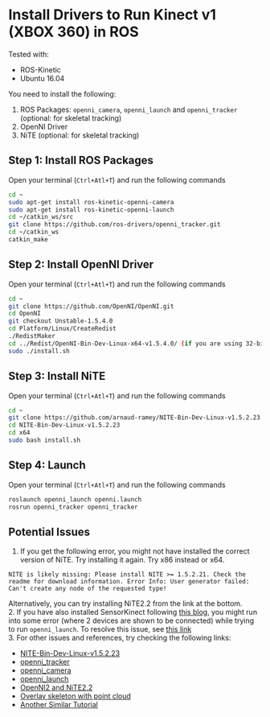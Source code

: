 # Install Drivers to Run Kinect v1 (XBOX 360) in ROS
Tested with:
* ROS-Kinetic
* Ubuntu 16.04
 
You need to install the following:
1. ROS Packages: `openni_camera`, `openni_launch` and `openni_tracker` (optional: for skeletal tracking)
2. OpenNI Driver
3. NiTE (optional: for skeletal tracking)

## Step 1: Install ROS Packages
Open your terminal (`Ctrl+Atl+T`) and run the following commands
```bash
cd ~
sudo apt-get install ros-kinetic-openni-camera
sudo apt-get install ros-kinetic-openni-launch
cd ~/catkin_ws/src
git clone https://github.com/ros-drivers/openni_tracker.git
cd ~/catkin_ws
catkin_make
```
## Step 2: Install OpenNI Driver
Open your terminal (`Ctrl+Atl+T`) and run the following commands
```bash
cd ~
git clone https://github.com/OpenNI/OpenNI.git
cd OpenNI
git checkout Unstable-1.5.4.0
cd Platform/Linux/CreateRedist
./RedistMaker
cd ../Redist/OpenNI-Bin-Dev-Linux-x64-v1.5.4.0/ (if you are using 32-bit Linux, replace the 64 with 86)
sudo ./install.sh
```

## Step 3: Install NiTE
Open your terminal (`Ctrl+Atl+T`) and run the following commands
```bash
cd ~
git clone https://github.com/arnaud-ramey/NITE-Bin-Dev-Linux-v1.5.2.23.git
cd NITE-Bin-Dev-Linux-v1.5.2.23
cd x64
sudo bash install.sh
```

## Step 4: Launch
Open your terminal (`Ctrl+Atl+T`) and run the following commands
```bash
roslaunch openni_launch openni.launch
rosrun openni_tracker openni_tracker
```

## Potential Issues
1. If you get the following error, you might not have installed the correct version of NiTE. Try installing it again. Try x86 instead or x64.
```
NITE is likely missing: Please install NITE >= 1.5.2.21. Check the readme for download information. Error Info: User generator failed: Can't create any node of the requested type!
```
Alternatively, you can try installing NiTE2.2 from the link at the bottom.  
2. If you have also installed SensorKinect following [this blog](https://www.20papercups.net/programming/kinect-on-ubuntu-with-openni/), you might run into some error (where 2 devices are shown to be connected) while trying to run `openni_launch`. To resolve this issue, see [this link](https://github.com/PrimeSense/Sensor/issues/13)  
3. For other issues and references, try checking the following links:  
* [NITE-Bin-Dev-Linux-v1.5.2.23](https://github.com/arnaud-ramey/NITE-Bin-Dev-Linux-v1.5.2.23)  
* [openni_tracker](http://wiki.ros.org/openni_tracker)  
* [openni_camera](http://wiki.ros.org/openni_camera)  
* [openni_launch](http://wiki.ros.org/openni_launch)  
* [OpenNI2 and NiTE2.2](https://github.com/roboticslab-uc3m/installation-guides/blob/master/install-openni-nite.md)  
* [Overlay skeleton with point cloud](https://github.com/jstnhuang/cse481c_tutorials/wiki/How-to-run-openni_tracker) 
* [Another Similar Tutorial](https://github.com/daniel-s-ingram/uarm_kinect) 
